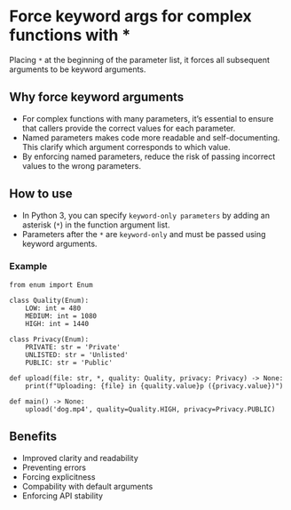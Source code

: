# Force keyword args for complex functions with *

Placing `*` at the beginning of the parameter list, it forces all subsequent arguments to be keyword arguments.

## Why force keyword arguments
- For complex functions with many parameters, it’s essential to ensure that callers provide the correct values for each parameter.
- Named parameters makes code more readable and self-documenting. This clarify which argument corresponds to which value.
- By enforcing named parameters, reduce the risk of passing incorrect values to the wrong parameters.

## How to use
- In Python 3, you can specify `keyword-only parameters` by adding an asterisk (`*`) in the function argument list.
- Parameters after the `*` are `keyword-only` and must be passed using keyword arguments.

### Example
```
from enum import Enum

class Quality(Enum):
    LOW: int = 480
    MEDIUM: int = 1080
    HIGH: int = 1440

class Privacy(Enum):
    PRIVATE: str = 'Private'
    UNLISTED: str = 'Unlisted'
    PUBLIC: str = 'Public'

def upload(file: str, *, quality: Quality, privacy: Privacy) -> None:
    print(f"Uploading: {file} in {quality.value}p ({privacy.value})")

def main() -> None:
    upload('dog.mp4', quality=Quality.HIGH, privacy=Privacy.PUBLIC)
```

## Benefits
- Improved clarity and readability
- Preventing errors
- Forcing explicitness
- Compability with default arguments
- Enforcing API stability
